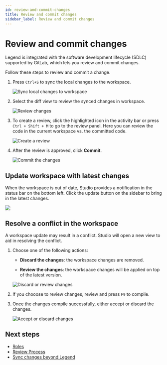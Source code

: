 ```yaml
---
id: review-and-commit-changes
title: Review and commit changes
sidebar_label: Review and commit changes
---
```


# Review and commit changes

Legend is integrated with the software development lifecycle (SDLC) supported by GitLab, which lets you review and commit changes.

Follow these steps to review and commit a change.

1. Press `Ctrl+S` to sync the local changes to the workspace.

    ![Sync local changes to workspace](assets/sync-local-changes.JPG)

2. Select the diff view to review the synced changes in workspace.

    ![Review changes](assets/review-changes.JPG)

3. To create a review, click the highlighted icon in the activity bar or press `Ctrl + Shift + M` to go to the review panel. Here you can review the code in the current workspace vs. the committed code.

    ![Create a review](assets/create-review.JPG)

4. After the review is approved, click **Commit**.

    ![Commit the changes](assets/commit-changes.JPG)

## Update workspace with latest changes

When the workspace is out of date, Studio provides a notification in the status bar on the bottom left. Click the update button on the sidebar to bring in the latest changes.

![](assets/sdlc_step5.JPG)

## Resolve a conflict in the workspace

A workspace update may result in a conflict. Studio will open a new view to aid in resolving the conflict.  

1. Choose one of the following actions:

    - **Discard the changes**: the workspace changes are removed.

    - **Review the changes**: the workspace changes will be applied on top of the latest version.

    ![Discard or review changes](assets/discard-or-remove-changes.JPG)

2. If you chooose to review changes, review and press `F9` to compile.

3. Once the changes compile successfully, either accept or discard the changes.

    ![Accept or discard changes](assets/accept-or-discard-changes.JPG)

## Next steps

- [Roles](roles.md)
- [Review Process](review-process.md)
- [Sync changes beyond Legend](sync-changes-beyond-legend.md)
